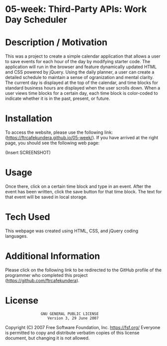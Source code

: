 # 05-week: Third-Party APIs: Work Day Scheduler

# Description / Motivation

This was a project to create a simple calendar application that allows a user to save events for each hour of the day by modifying starter code. The application will run in the browser and feature dynamically updated HTML and CSS powered by jQuery. Using the daily planner, a user can create a detailed schedule to maintain a sense of ogranization and mental clarity. The current day is displayed at the top of the calendar, and time blocks for standard business hours are displayed when the user scrolls down. When a user views time blocks for a certain day, each time block is color-coded to indicate whether it is in the past, present, or future.

# Installation

To access the website, please use the following link: (https://ftrcafekundera.github.io/05-week/). If you have arrived at the right page, you should see the following web page:

(Insert SCREENSHOT)

# Usage

Once there, click on a certain time block and type in an event. After the event has been written, click the save button for that time block. The text for that event will be saved in local storage.


# Tech Used

This webpage was created using HTML, CSS, and jQuery coding languages.

# Additional Information

Please click on the following link to be redirected to the GitHub profile of the programmer who completed this project (https://github.com/ftrcafekundera).

# License
                    GNU GENERAL PUBLIC LICENSE
                       Version 3, 29 June 2007

 Copyright (C) 2007 Free Software Foundation, Inc. <https://fsf.org/>
 Everyone is permitted to copy and distribute verbatim copies
 of this license document, but changing it is not allowed.
